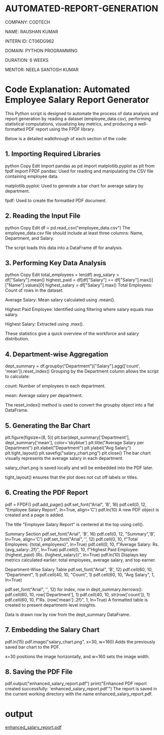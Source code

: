 # AUTOMATED-REPORT-GENERATION

COMPANY: CODTECH

NAME: RAUSHAN KUMAR

INTERN ID: CT06DG962

DOMAIN: PYTHON PROGRAMMING

DURATION: 6 WEEKS

MENTOR: NEELA SANTOSH KUMAR


# Code Explanation: Automated Employee Salary Report Generator
This Python script is designed to automate the process of data analysis and report generation by reading a dataset (employee_data.csv), performing statistical computations, visualizing key metrics, and producing a well-formatted PDF report using the FPDF library.

Below is a detailed walkthrough of each section of the code:

## 1. Importing Required Libraries
python
Copy
Edit
import pandas as pd
import matplotlib.pyplot as plt
from fpdf import FPDF
pandas: Used for reading and manipulating the CSV file containing employee data.

matplotlib.pyplot: Used to generate a bar chart for average salary by department.

fpdf: Used to create the formatted PDF document.

## 2. Reading the Input File
python
Copy
Edit
df = pd.read_csv("employee_data.csv")
The employee_data.csv file should include at least three columns: Name, Department, and Salary.

The script loads this data into a DataFrame df for analysis.

## 3. Performing Key Data Analysis
python
Copy
Edit
total_employees = len(df)
avg_salary = df["Salary"].mean()
highest_paid = df[df["Salary"] == df["Salary"].max()]["Name"].values[0]
highest_salary = df["Salary"].max()
Total Employees: Count of rows in the dataset.

Average Salary: Mean salary calculated using .mean().

Highest Paid Employee: Identified using filtering where salary equals max salary.

Highest Salary: Extracted using .max().

These statistics give a quick overview of the workforce and salary distribution.

## 4. Department-wise Aggregation
dept_summary = df.groupby("Department")["Salary"].agg(['count', 'mean']).reset_index()
Grouping by the Department column allows the script to calculate:

count: Number of employees in each department.

mean: Average salary per department.

The reset_index() method is used to convert the groupby object into a flat DataFrame.

## 5. Generating the Bar Chart

plt.figure(figsize=(8, 5))
plt.bar(dept_summary['Department'], dept_summary['mean'], color='skyblue')
plt.title("Average Salary per Department")
plt.xlabel("Department")
plt.ylabel("Avg Salary")
plt.tight_layout()
plt.savefig("salary_chart.png")
plt.close()
The bar chart visually represents the average salary in each department.

salary_chart.png is saved locally and will be embedded into the PDF later.

tight_layout() ensures that the plot does not cut off labels or titles.

## 6. Creating the PDF Report
pdf = FPDF()
pdf.add_page()
pdf.set_font("Arial", 'B', 16)
pdf.cell(0, 12, "Employee Salary Report", ln=True, align='C')
pdf.ln(10)
A new PDF object is created and a page is added.

The title "Employee Salary Report" is centered at the top using cell().

Summary Section
pdf.set_font("Arial", 'B', 16)
pdf.cell(0, 12, "Summary",'B', ln=True, align='C')
pdf.set_font("Arial", '', 12)
pdf.cell(0, 10, f"Total Employees: {total_employees}", ln=True)
pdf.cell(0, 10, f"Average Salary: Rs. {avg_salary:.2f}", ln=True)
pdf.cell(0, 10, f"Highest Paid Employee: {highest_paid} (Rs. {highest_salary})", ln=True)
pdf.ln(10)
Displays key metrics calculated earlier: total employees, average salary, and top earner.

Department-Wise Salary Table
pdf.set_font("Arial", 'B', 12)
pdf.cell(60, 10, "Department", 1)
pdf.cell(40, 10, "Count", 1)
pdf.cell(60, 10, "Avg Salary", 1, ln=True)

pdf.set_font("Arial", '', 12)
for index, row in dept_summary.iterrows():
    pdf.cell(60, 10, row['Department'], 1)
    pdf.cell(40, 10, str(row['count']), 1)
    pdf.cell(60, 10, f"Rs. {row['mean']:.2f}", 1, ln=True)
A formatted table is created to present department-level insights.

Data is drawn row by row from the dept_summary DataFrame.

## 7. Embedding the Salary Chart
pdf.ln(15)
pdf.image("salary_chart.png", x=30, w=160)
Adds the previously saved bar chart to the PDF.

x=30 positions the image horizontally, and w=160 sets the image width.

## 8. Saving the PDF File
pdf.output("enhanced_salary_report.pdf")
print("Enhanced PDF report created successfully: 'enhanced_salary_report.pdf'")
The report is saved in the current working directory with the name enhanced_salary_report.pdf.

# output 
[enhanced_salary_report.pdf](https://github.com/user-attachments/files/21328490/enhanced_salary_report.pdf)
